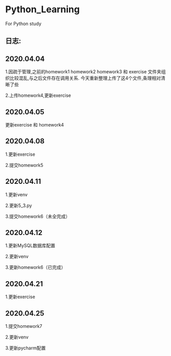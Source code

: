 # Python_Learning
For Python study

## 日志:
## 2020.04.04
1.因疏于管理,之前的homework1 homework2 homework3 和 exercise 文件夹组织比较混乱,与之后文件存在调用关系.
今天重新整理上传了这4个文件,条理相对清晰了些

2.上传homework4,更新exercise

## 2020.04.05
更新exercise 和 homework4

## 2020.04.08

1.更新exercise

2.提交homework5

## 2020.04.11

1.更新venv

2.更新5_3.py

3.提交homework6（未全完成）

## 2020.04.12

1.更新MySQL数据库配置

2.更新venv

3.更新homework6（已完成）


## 2020.04.21
1.更新exercise


## 2020.04.25

1.提交homework7

2.更新venv

3.更新pycharm配置